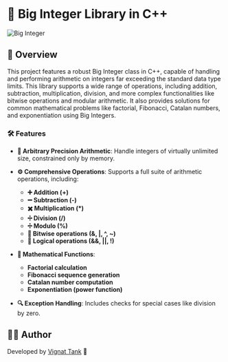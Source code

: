 # 💯 Big Integer Library in C++

![Big Integer](https://img.shields.io/badge/Big%20Integer-C++-blue?style=for-the-badge&logo=c%2B%2B)

## 📝 Overview

This project features a robust Big Integer class in C++, capable of handling and performing arithmetic on integers far exceeding the standard data type limits. This library supports a wide range of operations, including addition, subtraction, multiplication, division, and more complex functionalities like bitwise operations and modular arithmetic. It also provides solutions for common mathematical problems like factorial, Fibonacci, Catalan numbers, and exponentiation using Big Integers.

### 🛠️ Features

- **🔢 Arbitrary Precision Arithmetic**: Handle integers of virtually unlimited size, constrained only by memory.
- **⚙️ Comprehensive Operations**: Supports a full suite of arithmetic operations, including:
  - **➕ Addition (+)**
  - **➖ Subtraction (-)**
  - **✖️ Multiplication (*)**
  - **➗ Division (/)** 
  - **➗ Modulo (%)**
  - **🔀 Bitwise operations (&, |, ^, ~)**
  - **🔄 Logical operations (&&, ||, !)**

- **📐 Mathematical Functions**:
  - **Factorial calculation**
  - **Fibonacci sequence generation**
  - **Catalan number computation**
  - **Exponentiation (power function)**

- **🔍 Exception Handling**: Includes checks for special cases like division by zero.

## 👨‍💻 Author

Developed by [Vignat Tank](https://github.com/Vignat0905) 🚀
